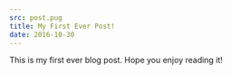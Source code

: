```yaml
---
src: post.pug
title: My First Ever Post!
date: 2016-10-30
---
```


This is my first ever blog post. Hope you enjoy reading it!
